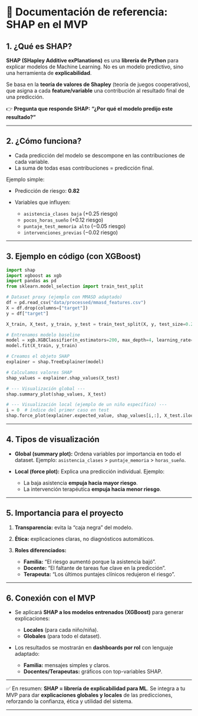 

# 📖 Documentación de referencia: SHAP en el MVP

## 1. ¿Qué es SHAP?

**SHAP (SHapley Additive exPlanations)** es una **librería de Python** para explicar modelos de Machine Learning.
No es un modelo predictivo, sino una herramienta de **explicabilidad**.

Se basa en la **teoría de valores de Shapley** (teoría de juegos cooperativos), que asigna a cada **feature/variable** una contribución al resultado final de una predicción.

👉 **Pregunta que responde SHAP:**
**“¿Por qué el modelo predijo este resultado?”**

---

## 2. ¿Cómo funciona?

* Cada predicción del modelo se descompone en las contribuciones de cada variable.
* La suma de todas esas contribuciones = predicción final.

Ejemplo simple:

* Predicción de riesgo: **0.82**
* Variables que influyen:

  * `asistencia_clases baja` (+0.25 riesgo)
  * `pocos_horas_sueño` (+0.12 riesgo)
  * `puntaje_test_memoria alto` (−0.05 riesgo)
  * `intervenciones_previas` (−0.02 riesgo)

---

## 3. Ejemplo en código (con XGBoost)

```python
import shap
import xgboost as xgb
import pandas as pd
from sklearn.model_selection import train_test_split

# Dataset proxy (ejemplo con MMASD adaptado)
df = pd.read_csv("data/processed/mmasd_features.csv")
X = df.drop(columns=["target"])
y = df["target"]

X_train, X_test, y_train, y_test = train_test_split(X, y, test_size=0.2, random_state=42)

# Entrenamos modelo baseline
model = xgb.XGBClassifier(n_estimators=200, max_depth=4, learning_rate=0.05)
model.fit(X_train, y_train)

# Creamos el objeto SHAP
explainer = shap.TreeExplainer(model)

# Calculamos valores SHAP
shap_values = explainer.shap_values(X_test)

# --- Visualización global ---
shap.summary_plot(shap_values, X_test)

# --- Visualización local (ejemplo de un niño específico) ---
i = 0  # índice del primer caso en test
shap.force_plot(explainer.expected_value, shap_values[i,:], X_test.iloc[i,:])
```

---

## 4. Tipos de visualización

* **Global (summary plot):**
  Ordena variables por importancia en todo el dataset.
  Ejemplo: `asistencia_clases` > `puntaje_memoria` > `horas_sueño`.

* **Local (force plot):**
  Explica una predicción individual.
  Ejemplo:

  * La baja asistencia **empuja hacia mayor riesgo**.
  * La intervención terapéutica **empuja hacia menor riesgo**.

---

## 5. Importancia para el proyecto

1. **Transparencia:** evita la “caja negra” del modelo.
2. **Ética:** explicaciones claras, no diagnósticos automáticos.
3. **Roles diferenciados:**

   * **Familia:** “El riesgo aumentó porque la asistencia bajó”.
   * **Docente:** “El faltante de tareas fue clave en la predicción”.
   * **Terapeuta:** “Los últimos puntajes clínicos redujeron el riesgo”.

---

## 6. Conexión con el MVP

* Se aplicará **SHAP a los modelos entrenados (XGBoost)** para generar explicaciones:

  * **Locales** (para cada niño/niña).
  * **Globales** (para todo el dataset).
* Los resultados se mostrarán en **dashboards por rol** con lenguaje adaptado:

  * **Familia:** mensajes simples y claros.
  * **Docentes/Terapeutas:** gráficos con top-variables SHAP.

---

✅ En resumen:
**SHAP = librería de explicabilidad para ML**.
Se integra a tu MVP para dar **explicaciones globales y locales** de las predicciones, reforzando la confianza, ética y utilidad del sistema.

---
